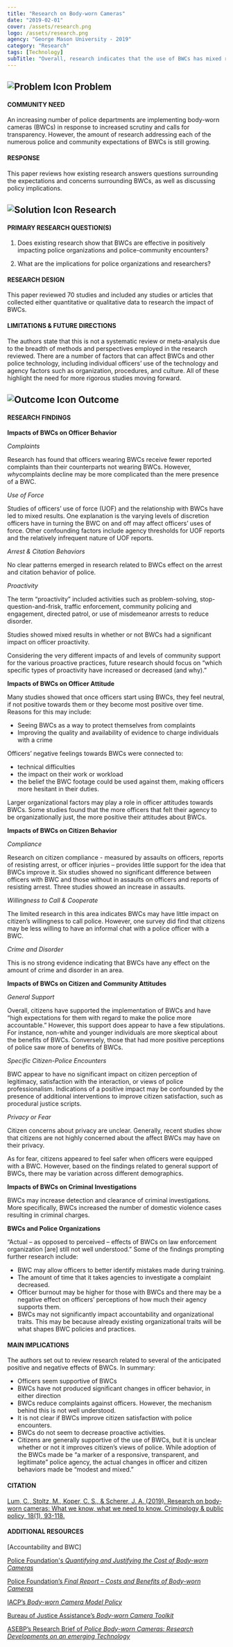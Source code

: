 ```yaml
---
title: "Research on Body-worn Cameras"
date: "2019-02-01"
cover: /assets/research.png
logo: /assets/research.png
agency: "George Mason University - 2019"
category: "Research"
tags: [Technology]
subTitle: "Overall, research indicates that the use of BWCs has mixed results on officers and citizen behaviors."
---
```


## ![Problem Icon](https://github.com/google/material-design-icons/raw/master/alert/1x_web/ic_error_outline_black_48dp.png "Problem") Problem

#### COMMUNITY NEED

An increasing number of police departments are implementing body-worn cameras (BWCs) in response to increased scrutiny and calls for transparency. However, the amount of research addressing each of the numerous police and community expectations of BWCs is still growing.

#### RESPONSE

This paper reviews how existing research answers questions surrounding the expectations and concerns surrounding BWCs, as well as discussing policy implications.

## ![Solution Icon](https://github.com/google/material-design-icons/raw/master/action/1x_web/ic_lightbulb_outline_black_48dp.png "Solution") Research

#### PRIMARY RESEARCH QUESTION(S)

1. Does existing research show that BWCs are effective in positively impacting police organizations and police-community encounters?

2. What are the implications for police organizations and researchers?

#### RESEARCH DESIGN

This paper reviewed 70 studies and included any studies or articles that collected either quantitative or qualitative data to research the impact of BWCs.

#### LIMITATIONS & FUTURE DIRECTIONS

The authors state that this is not a systematic review or meta-analysis due to the breadth of methods and perspectives employed in the research reviewed. There are a number of factors that can affect BWCs and other police technology, including individual officers’ use of the technology and agency factors such as organization, procedures, and culture. All of these highlight the need for more rigorous studies moving forward.

## ![Outcome Icon](https://github.com/google/material-design-icons/raw/master/action/1x_web/ic_view_list_black_48dp.png "Outcome") Outcome

#### RESEARCH FINDINGS

**Impacts of BWCs on Officer Behavior**

*Complaints*

Research has found that officers wearing BWCs receive fewer reported complaints than their counterparts not wearing BWCs. However, *why*complaints decline may be more complicated than the mere presence of a BWC.

*Use of Force*

Studies of officers’ use of force (UOF) and the relationship with BWCs have led to mixed results. One explanation is the varying levels of discretion officers have in turning the BWC on and off may affect officers’ uses of force. Other confounding factors include agency thresholds for UOF reports and the relatively infrequent nature of UOF reports.

*Arrest & Citation Behaviors*

No clear patterns emerged in research related to BWCs effect on the arrest and citation behavior of police.

*Proactivity*

The term “proactivity” included activities such as problem-solving, stop-question-and-frisk, traffic enforcement, community policing and engagement, directed patrol, or use of misdemeanor arrests to reduce disorder.

Studies showed mixed results in whether or not BWCs had a significant impact on officer proactivity.

Considering the very different impacts of and levels of community support for the various proactive practices, future research should focus on “which specific types of proactivity have increased or decreased (and why).”

**Impacts of BWCs on Officer Attitude**

Many studies showed that once officers start using BWCs, they feel neutral, if not positive towards them or they become most positive over time. Reasons for this may include:

* Seeing BWCs as a way to protect themselves from complaints
* Improving the quality and availability of evidence to charge individuals with a crime

Officers’ negative feelings towards BWCs were connected to:

* technical difficulties
* the impact on their work or workload
* the belief the BWC footage could be used against them, making officers more hesitant in their duties.

Larger organizational factors may play a role in officer attitudes towards BWCs. Some studies found that the more officers that felt their agency to be organizationally just, the more positive their attitudes about BWCs.

**Impacts of BWCs on Citizen Behavior**

*Compliance*

Research on citizen compliance - measured by assaults on officers, reports of resisting arrest, or officer injuries – provides little support for the idea that BWCs improve it. Six studies showed no significant difference between officers with BWC and those without in assaults on officers and reports of resisting arrest. Three studies showed an increase in assaults.

*Willingness to Call & Cooperate*

The limited research in this area indicates BWCs may have little impact on citizen’s willingness to call police. However, one survey did find that citizens may be less willing to have an informal chat with a police officer with a BWC.

*Crime and Disorder*

This is no strong evidence indicating that BWCs have any effect on the amount of crime and disorder in an area.

**Impacts of BWCs on Citizen and Community Attitudes**

*General Support*

Overall, citizens have supported the implementation of BWCs and have “high expectations for them with regard to make the police more accountable.” However, this support does appear to have a few stipulations. For instance, non-white and younger individuals are more skeptical about the benefits of BWCs. Conversely, those that had more positive perceptions of police saw more of benefits of BWCs.

*Specific Citizen-Police Encounters*

BWC appear to have no significant impact on citizen perception of legitimacy, satisfaction with the interaction, or views of police professionalism. Indications of a positive impact may be confounded by the presence of additional interventions to improve citizen satisfaction, such as procedural justice scripts.

*Privacy or Fear*

Citizen concerns about privacy are unclear. Generally, recent studies show that citizens are not highly concerned about the affect BWCs may have on their privacy.

As for fear, citizens appeared to feel safer when officers were equipped with a BWC. However, based on the findings related to general support of BWCs, there may be variation across different demographics.

**Impacts of BWCs on Criminal Investigations**

BWCs may increase detection and clearance of criminal investigations. More specifically, BWCs increased the number of domestic violence cases resulting in criminal charges.

**BWCs and Police Organizations**

“Actual – as opposed to perceived – effects of BWCs on law enforcement organization [are] still not well understood.” Some of the findings prompting further research include:

* BWC may allow officers to better identify mistakes made during training.
* The amount of time that it takes agencies to investigate a complaint decreased.
* Officer burnout may be higher for those with BWCs and there may be a negative effect on officers’ perceptions of how much their agency supports them.
* BWCs may not significantly impact accountability and organizational traits. This may be because already existing organizational traits will be what shapes BWC policies and practices.

#### MAIN IMPLICATIONS

The authors set out to review research related to several of the anticipated positive and negative effects of BWCs. In summary:

* Officers seem supportive of BWCs
* BWCs have not produced significant changes in officer behavior, in either direction
* BWCs reduce complaints against officers. However, the mechanism behind this is not well understood.
* It is not clear if BWCs improve citizen satisfaction with police encounters.
* BWCs do not seem to decrease proactive activities.
* Citizens are generally supportive of the use of BWCs, but it is unclear whether or not it improves citizen’s views of police.
While adoption of the BWCs made be “a marker of a responsive, transparent, and legitimate” police agency, the actual changes in officer and citizen behaviors made be “modest and mixed.”

#### CITATION

[Lum, C., Stoltz, M., Koper, C. S., & Scherer, J. A. (2019). Research on body‐worn cameras: What we know, what we need to know. Criminology & public policy, 18(1), 93-118.](https://onlinelibrary.wiley.com/doi/pdf/10.1111/1745-9133.12412)

#### ADDITIONAL RESOURCES

[Accountability and BWC]

[Police Foundation's *Quantifying and Justifying the Cost of Body-worn Cameras*](https://www.policefoundation.org/quantifying-justifying-cost-of-body-worn-cameras/)

[Police Foundation’s *Final Report – Costs and Benefits of Body-worn Cameras*]( https://www.policeforum.org/assets/BWCCostBenefit.pdf)

[IACP’s *Body-worn Camera Model Policy*](https://www.theiacp.org/sites/default/files/all/b/BodyWornCamerasPolicy.pdf)

[Bureau of Justice Assistance’s *Body-worn Camera Toolkit*](https://bja.ojp.gov/sites/g/files/xyckuh186/files/bwc/index.html)

[ASEBP’s Research Brief of *Police Body-worn Cameras: Research Developments on an emerging Technology*](https://www.americansebp.org/police-body-worn-cameras-research-developments-on-an-emerging-technology/)
